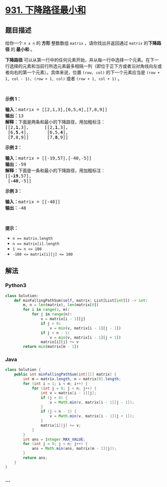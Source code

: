 # [931. 下降路径最小和](https://leetcode-cn.com/problems/minimum-falling-path-sum)



## 题目描述

<!-- 这里写题目描述 -->

<p>给你一个 <code>n x n</code> 的<strong> 方形 </strong>整数数组 <code>matrix</code> ，请你找出并返回通过 <code>matrix</code> 的<strong>下降路径</strong><em> </em>的<strong> </strong><strong>最小和</strong> 。</p>

<p><strong>下降路径</strong> 可以从第一行中的任何元素开始，并从每一行中选择一个元素。在下一行选择的元素和当前行所选元素最多相隔一列（即位于正下方或者沿对角线向左或者向右的第一个元素）。具体来说，位置 <code>(row, col)</code> 的下一个元素应当是 <code>(row + 1, col - 1)</code>、<code>(row + 1, col)</code> 或者 <code>(row + 1, col + 1)</code> 。</p>

<p> </p>

<p><strong>示例 1：</strong></p>

<pre>
<strong>输入：</strong>matrix = [[2,1,3],[6,5,4],[7,8,9]]
<strong>输出：</strong>13
<strong>解释：</strong>下面是两条和最小的下降路径，用加粗标注：
[[2,<strong>1</strong>,3],      [[2,<strong>1</strong>,3],
 [6,<strong>5</strong>,4],       [6,5,<strong>4</strong>],
 [<strong>7</strong>,8,9]]       [7,<strong>8</strong>,9]]
</pre>

<p><strong>示例 2：</strong></p>

<pre>
<strong>输入：</strong>matrix = [[-19,57],[-40,-5]]
<strong>输出：</strong>-59
<strong>解释：</strong>下面是一条和最小的下降路径，用加粗标注：
[[<strong>-19</strong>,57],
 [<strong>-40</strong>,-5]]
</pre>

<p><strong>示例 3：</strong></p>

<pre>
<strong>输入：</strong>matrix = [[-48]]
<strong>输出：</strong>-48
</pre>

<p> </p>

<p><strong>提示：</strong></p>

<ul>
	<li><code>n == matrix.length</code></li>
	<li><code>n == matrix[i].length</code></li>
	<li><code>1 <= n <= 100</code></li>
	<li><code>-100 <= matrix[i][j] <= 100</code></li>
</ul>


## 解法

<!-- 这里可写通用的实现逻辑 -->

<!-- tabs:start -->

### **Python3**

<!-- 这里可写当前语言的特殊实现逻辑 -->

```python
class Solution:
    def minFallingPathSum(self, matrix: List[List[int]]) -> int:
        m, n = len(matrix), len(matrix[0])
        for i in range(1, m):
            for j in range(n):
                v = matrix[i - 1][j]
                if j > 0:
                    v = min(v, matrix[i - 1][j - 1])
                if j < n - 1:
                    v = min(v, matrix[i - 1][j + 1])
                matrix[i][j] += v
        return min(matrix[m - 1])
```

### **Java**

<!-- 这里可写当前语言的特殊实现逻辑 -->

```java
class Solution {
    public int minFallingPathSum(int[][] matrix) {
        int m = matrix.length, n = matrix[0].length;
        for (int i = 1; i < m; i++) {
            for (int j = 0; j < n; j++) {
                int v = matrix[i - 1][j];
                if (j > 0) {
                    v = Math.min(v, matrix[i - 1][j - 1]);
                }
                if (j < n - 1) {
                    v = Math.min(v, matrix[i - 1][j + 1]);
                }
                matrix[i][j] += v;
            }
        }
        int ans = Integer.MAX_VALUE;
        for (int j = 0; j < n; j++) {
            ans = Math.min(ans, matrix[m - 1][j]);
        }
        return ans;
    }
}
```

### **...**

```

```

<!-- tabs:end -->
